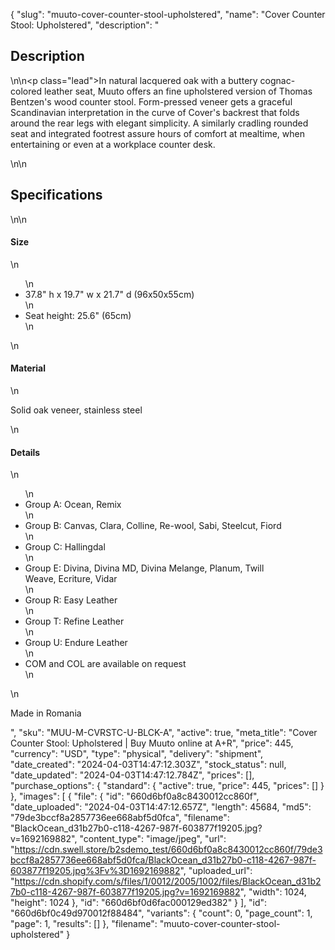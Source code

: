 {
  "slug": "muuto-cover-counter-stool-upholstered",
  "name": "Cover Counter Stool: Upholstered",
  "description": "<h2>Description</h2>\n<!-- split -->\n<p class=\"lead\">In natural lacquered oak with a buttery cognac-colored leather seat, Muuto offers an fine upholstered version of Thomas Bentzen's wood counter stool. Form-pressed veneer gets a graceful Scandinavian interpretation in the curve of Cover's backrest that folds around the rear legs with elegant simplicity. A similarly cradling rounded seat and integrated footrest assure hours of comfort at mealtime, when entertaining or even at a workplace counter desk.</p>\n<!-- split -->\n<h2>Specifications</h2>\n<!-- split -->\n<h4>Size</h4>\n<ul>\n<li>37.8\" h x 19.7\" w x 21.7\" d (96x50x55cm)</li>\n<li>Seat height: 25.6\" (65cm)</li>\n</ul>\n<h4>Material</h4>\n<p>Solid oak veneer, stainless steel</p>\n<h4>Details</h4>\n<ul>\n<li>Group A: Ocean, Remix</li>\n<li>Group B: Canvas, Clara, Colline, Re-wool, Sabi, Steelcut, Fiord</li>\n<li>Group C: Hallingdal</li>\n<li>Group E: Divina, Divina MD, Divina Melange, Planum, Twill Weave, Ecriture, Vidar</li>\n<li>Group R: Easy Leather</li>\n<li>Group T: Refine Leather</li>\n<li>Group U: Endure Leather</li>\n<li>COM and COL are available on request</li>\n</ul>\n<p>Made in Romania</p>",
  "sku": "MUU-M-CVRSTC-U-BLCK-A",
  "active": true,
  "meta_title": "Cover Counter Stool: Upholstered | Buy Muuto online at A+R",
  "price": 445,
  "currency": "USD",
  "type": "physical",
  "delivery": "shipment",
  "date_created": "2024-04-03T14:47:12.303Z",
  "stock_status": null,
  "date_updated": "2024-04-03T14:47:12.784Z",
  "prices": [],
  "purchase_options": {
    "standard": {
      "active": true,
      "price": 445,
      "prices": []
    }
  },
  "images": [
    {
      "file": {
        "id": "660d6bf0a8c8430012cc860f",
        "date_uploaded": "2024-04-03T14:47:12.657Z",
        "length": 45684,
        "md5": "79de3bccf8a2857736ee668abf5d0fca",
        "filename": "BlackOcean_d31b27b0-c118-4267-987f-603877f19205.jpg?v=1692169882",
        "content_type": "image/jpeg",
        "url": "https://cdn.swell.store/b2sdemo_test/660d6bf0a8c8430012cc860f/79de3bccf8a2857736ee668abf5d0fca/BlackOcean_d31b27b0-c118-4267-987f-603877f19205.jpg%3Fv%3D1692169882",
        "uploaded_url": "https://cdn.shopify.com/s/files/1/0012/2005/1002/files/BlackOcean_d31b27b0-c118-4267-987f-603877f19205.jpg?v=1692169882",
        "width": 1024,
        "height": 1024
      },
      "id": "660d6bf0d6fac000129ed382"
    }
  ],
  "id": "660d6bf0c49d970012f88484",
  "variants": {
    "count": 0,
    "page_count": 1,
    "page": 1,
    "results": []
  },
  "filename": "muuto-cover-counter-stool-upholstered"
}